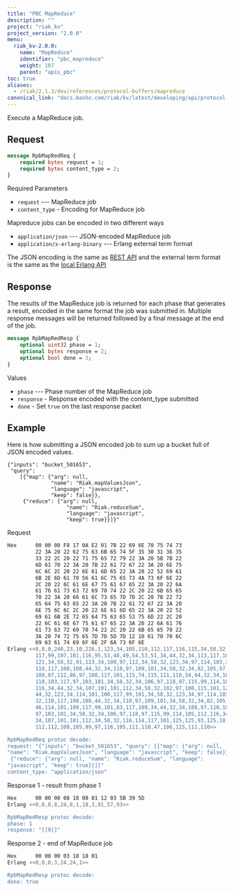 ```yaml
---
title: "PBC MapReduce"
description: ""
project: "riak_kv"
project_version: "2.0.0"
menu:
  riak_kv-2.0.0:
    name: "MapReduce"
    identifier: "pbc_mapreduce"
    weight: 107
    parent: "apis_pbc"
toc: true
aliases:
  - /riak/2.1.3/dev/references/protocol-buffers/mapreduce
canonical_link: "docs.basho.com/riak/kv/latest/developing/api/protocol-buffers/mapreduce"
---
```


Execute a MapReduce job.

## Request


```protobuf
message RpbMapRedReq {
    required bytes request = 1;
    required bytes content_type = 2;
}
```


Required Parameters

* `request` --- MapReduce job
* `content_type` - Encoding for MapReduce job

Mapreduce jobs can be encoded in two different ways

* `application/json` --- JSON-encoded MapReduce job
* `application/x-erlang-binary` --- Erlang external term format

The JSON encoding is the same as [REST API](/riak/kv/2.0.0/developing/usage/mapreduce/#rest) and
the external term format is the same as the [local Erlang API](/riak/kv/2.0.0/developing/app-guide/advanced-mapreduce/#erlang)

## Response

The results of the MapReduce job is returned for each phase that
generates a result, encoded in the same format the job was submitted in.
Multiple response messages will be returned followed by a final message
at the end of the job.

```protobuf
message RpbMapRedResp {
    optional uint32 phase = 1;
    optional bytes response = 2;
    optional bool done = 3;
}
```


Values

* `phase` --- Phase number of the MapReduce job
* `response` - Response encoded with the content_type submitted
* `done` - Set `true` on the last response packet

## Example

Here is how submitting a JSON encoded job to sum up a bucket full of
JSON encoded values.

```
{"inputs": "bucket_501653",
 "query":
    [{"map": {"arg": null,
              "name": "Riak.mapValuesJson",
              "language": "javascript",
              "keep": false}},
     {"reduce": {"arg": null,
                   "name": "Riak.reduceSum",
                   "language": "javascript",
                   "keep": true}}]}"
```

Request

```bash
Hex      00 00 00 F8 17 0A E2 01 7B 22 69 6E 70 75 74 73
         22 3A 20 22 62 75 63 6B 65 74 5F 35 30 31 36 35
         33 22 2C 20 22 71 75 65 72 79 22 3A 20 5B 7B 22
         6D 61 70 22 3A 20 7B 22 61 72 67 22 3A 20 6E 75
         6C 6C 2C 20 22 6E 61 6D 65 22 3A 20 22 52 69 61
         6B 2E 6D 61 70 56 61 6C 75 65 73 4A 73 6F 6E 22
         2C 20 22 6C 61 6E 67 75 61 67 65 22 3A 20 22 6A
         61 76 61 73 63 72 69 70 74 22 2C 20 22 6B 65 65
         70 22 3A 20 66 61 6C 73 65 7D 7D 2C 20 7B 22 72
         65 64 75 63 65 22 3A 20 7B 22 61 72 67 22 3A 20
         6E 75 6C 6C 2C 20 22 6E 61 6D 65 22 3A 20 22 52
         69 61 6B 2E 72 65 64 75 63 65 53 75 6D 22 2C 20
         22 6C 61 6E 67 75 61 67 65 22 3A 20 22 6A 61 76
         61 73 63 72 69 70 74 22 2C 20 22 6B 65 65 70 22
         3A 20 74 72 75 65 7D 7D 5D 7D 12 10 61 70 70 6C
         69 63 61 74 69 6F 6E 2F 6A 73 6F 6E
Erlang <<0,0,0,248,23,10,226,1,123,34,105,110,112,117,116,115,34,58,32,34,98,
         117,99,107,101,116,95,53,48,49,54,53,51,34,44,32,34,113,117,101,114,
         121,34,58,32,91,123,34,109,97,112,34,58,32,123,34,97,114,103,34,58,32,
         110,117,108,108,44,32,34,110,97,109,101,34,58,32,34,82,105,97,107,46,
         109,97,112,86,97,108,117,101,115,74,115,111,110,34,44,32,34,108,97,
         110,103,117,97,103,101,34,58,32,34,106,97,118,97,115,99,114,105,112,
         116,34,44,32,34,107,101,101,112,34,58,32,102,97,108,115,101,125,125,
         44,32,123,34,114,101,100,117,99,101,34,58,32,123,34,97,114,103,34,58,
         32,110,117,108,108,44,32,34,110,97,109,101,34,58,32,34,82,105,97,107,
         46,114,101,100,117,99,101,83,117,109,34,44,32,34,108,97,110,103,117,
         97,103,101,34,58,32,34,106,97,118,97,115,99,114,105,112,116,34,44,32,
         34,107,101,101,112,34,58,32,116,114,117,101,125,125,93,125,18,16,97,
         112,112,108,105,99,97,116,105,111,110,47,106,115,111,110>>

RpbMapRedReq protoc decode:
request: "{"inputs": "bucket_501653", "query": [{"map": {"arg": null,
"name": "Riak.mapValuesJson", "language": "javascript", "keep": false}},
 {"reduce": {"arg": null, "name": "Riak.reduceSum", "language":
"javascript", "keep": true}}]}"
content_type: "application/json"

```


Response 1 - result from phase 1

```bash
Hex      00 00 00 08 18 08 01 12 03 5B 39 5D
Erlang <<0,0,0,8,24,8,1,18,3,91,57,93>>

RpbMapRedResp protoc decode:
phase: 1
response: "[[9]]"

```


Response 2 - end of MapReduce job

```bash
Hex      00 00 00 03 18 18 01
Erlang <<0,0,0,3,24,24,1>>

RpbMapRedResp protoc decode:
done: true

```
